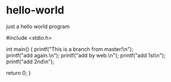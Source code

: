 # hello-world
just a hello world program

#include <stdio.h>

int main()
{
  printf("This is a branch from master!\n");  
  printf("add again.\n");
  printf("add by web.\n");
  printf("add 1st\n");
  printf("add 2nd\n");

  return 0;
}
